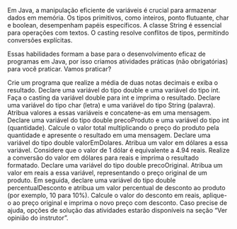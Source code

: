 Em Java, a manipulação eficiente de variáveis é crucial para armazenar dados em memória. Os tipos primitivos, como inteiros, ponto flutuante, char e boolean, desempenham papéis específicos. A classe String é essencial para operações com textos. O casting resolve conflitos de tipos, permitindo conversões explícitas.

Essas habilidades formam a base para o desenvolvimento eficaz de programas em Java, por isso criamos atividades práticas (não obrigatórias) para você praticar. Vamos praticar?

Crie um programa que realize a média de duas notas decimais e exiba o resultado.
Declare uma variável do tipo double e uma variável do tipo int. Faça o casting da variável double para int e imprima o resultado.
Declare uma variável do tipo char (letra) e uma variável do tipo String (palavra). Atribua valores a essas variáveis e concatene-as em uma mensagem.
Declare uma variável do tipo double precoProduto e uma variável do tipo int (quantidade). Calcule o valor total multiplicando o preço do produto pela quantidade e apresente o resultado em uma mensagem.
Declare uma variável do tipo double valorEmDolares. Atribua um valor em dólares a essa variável. Considere que o valor de 1 dólar é equivalente a 4.94 reais. Realize a conversão do valor em dólares para reais e imprima o resultado formatado.
Declare uma variável do tipo double precoOriginal. Atribua um valor em reais a essa variável, representando o preço original de um produto. Em seguida, declare uma variável do tipo double percentualDesconto e atribua um valor percentual de desconto ao produto (por exemplo, 10 para 10%). Calcule o valor do desconto em reais, aplique-o ao preço original e imprima o novo preço com desconto.
Caso precise de ajuda, opções de solução das atividades estarão disponíveis na seção “Ver opinião do instrutor”.
